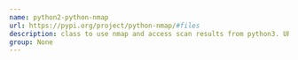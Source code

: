 ```yaml
---
name: python2-python-nmap
url: https://pypi.org/project/python-nmap/#files
description: class to use nmap and access scan results from python3. URL : https://pypi.org/project/python-nmap/#files Groups : None
group: None
---
```

